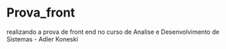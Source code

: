 # Prova_front
realizando a prova de front end no curso de Analise e Desenvolvimento de Sistemas - Adler Koneski 
